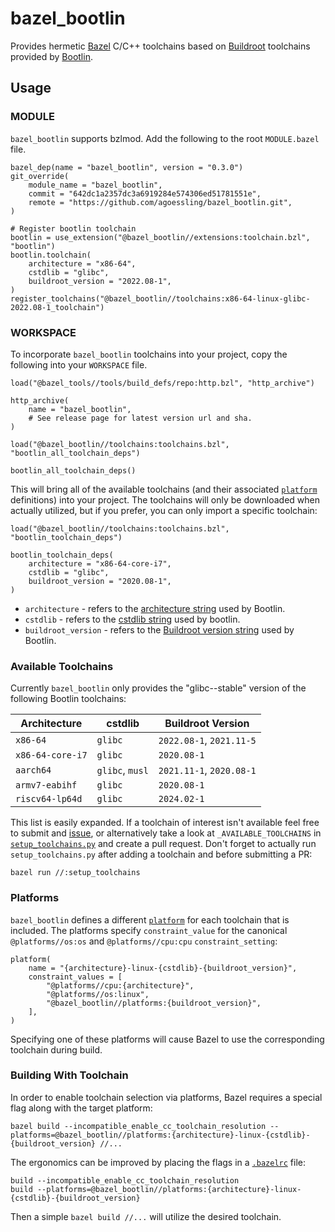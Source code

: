 # bazel_bootlin

Provides hermetic [Bazel](https://bazel.build/) C/C++ toolchains based on
[Buildroot](https://buildroot.org/) toolchains provided by
[Bootlin](https://toolchains.bootlin.com/).

## Usage

### MODULE

`bazel_bootlin` supports bzlmod.  Add the following to the root `MODULE.bazel` file.

```Starlark
bazel_dep(name = "bazel_bootlin", version = "0.3.0")
git_override(
    module_name = "bazel_bootlin",
    commit = "642dc1a2357dc3a6919284e574306ed51781551e",
    remote = "https://github.com/agoessling/bazel_bootlin.git",
)

# Register bootlin toolchain
bootlin = use_extension("@bazel_bootlin//extensions:toolchain.bzl", "bootlin")
bootlin.toolchain(
    architecture = "x86-64",
    cstdlib = "glibc",
    buildroot_version = "2022.08-1",
)
register_toolchains("@bazel_bootlin//toolchains:x86-64-linux-glibc-2022.08-1_toolchain")
```

### WORKSPACE

To incorporate `bazel_bootlin` toolchains into your project, copy the following into your
`WORKSPACE` file.

```Starlark
load("@bazel_tools//tools/build_defs/repo:http.bzl", "http_archive")

http_archive(
    name = "bazel_bootlin",
    # See release page for latest version url and sha.
)

load("@bazel_bootlin//toolchains:toolchains.bzl", "bootlin_all_toolchain_deps")

bootlin_all_toolchain_deps()
```

This will bring all of the available toolchains (and their associated
[`platform`](https://bazel.build/docs/platforms) definitions) into your project.  The toolchains will
only be downloaded when actually utilized, but if you prefer, you can only import a specific
toolchain:

```Starlark
load("@bazel_bootlin//toolchains:toolchains.bzl", "bootlin_toolchain_deps")

bootlin_toolchain_deps(
    architecture = "x86-64-core-i7",
    cstdlib = "glibc",
    buildroot_version = "2020.08-1",
)
```

* `architecture` - refers to the [architecture
  string](https://toolchains.bootlin.com/toolchains.html) used by Bootlin.
* `cstdlib` - refers to the [cstdlib string](https://toolchains.bootlin.com/releases_x86-64-core-i7.html#:~:text=64%2Dcore%2Di7%2D%2D-,glibc%2D%2Dstable,-%2D2022.08%2D1%20Download) used by bootlin.
* `buildroot_version` - refers to the [Buildroot version
  string](https://toolchains.bootlin.com/releases_x86-64-core-i7.html#:~:text=i7%2D%2Dglibc%2D%2Dstable%2D-,2021.11%2D1,-Download%20sha256)
used by Bootlin.

### Available Toolchains

Currently `bazel_bootlin` only provides the "glibc--stable" version of the following Bootlin
toolchains:

| Architecture | cstdlib | Buildroot Version |
| --- | --- | --- |
| `x86-64` | `glibc` | `2022.08-1`, `2021.11-5` |
| `x86-64-core-i7` |`glibc` | `2020.08-1` |
| `aarch64` | `glibc`, `musl` | `2021.11-1`, `2020.08-1` |
| `armv7-eabihf` | `glibc` | `2020.08-1` |
| `riscv64-lp64d` | `glibc` | `2024.02-1` |

This list is easily expanded.  If a toolchain of interest isn't available feel free to submit and
[issue](https://github.com/agoessling/bazel_bootlin/issues), or alternatively take a look at
`_AVAILABLE_TOOLCHAINS` in [`setup_toolchains.py`](setup_toolchains.py) and create a pull request.
Don't forget to actually run `setup_toolchains.py` after adding a toolchain and before submitting a
PR:

```Shell
bazel run //:setup_toolchains
```

### Platforms

`bazel_bootlin` defines a different [`platform`](https://bazel.build/docs/platforms) for each
toolchain that is included.  The platforms specify `constraint_value` for the canonical
`@platforms//os:os` and `@platforms//cpu:cpu` `constraint_setting`:

```Starlark
platform(
    name = "{architecture}-linux-{cstdlib}-{buildroot_version}",
    constraint_values = [
        "@platforms//cpu:{architecture}",
        "@platforms//os:linux",
        "@bazel_bootlin//platforms:{buildroot_version}",
    ],
)
```

Specifying one of these platforms will cause Bazel to use the corresponding toolchain during build.

### Building With Toolchain

In order to enable toolchain selection via platforms, Bazel requires a special flag along with the
target platform:

```Shell
bazel build --incompatible_enable_cc_toolchain_resolution --platforms=@bazel_bootlin//platforms:{architecture}-linux-{cstdlib}-{buildroot_version} //...
```

The ergonomics can be improved by placing the flags in a
[`.bazelrc`](https://bazel.build/docs/bazelrc) file:

```Shell
build --incompatible_enable_cc_toolchain_resolution
build --platforms=@bazel_bootlin//platforms:{architecture}-linux-{cstdlib}-{buildroot_version}
```

Then a simple `bazel build //...` will utilize the desired toolchain.
